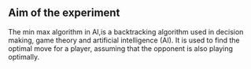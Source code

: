 ## Aim of the experiment

The min max algorithm in AI,is a backtracking algorithm used in decision making, game theory and artificial intelligence (AI). It is used to find the optimal move for a player, assuming that the opponent is also playing optimally.